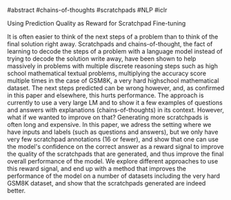 #abstract #chains-of-thoughts #scratchpads #NLP #iclr

Using Prediction Quality as Reward for Scratchpad Fine-tuning

It is often easier to think of the next steps of a problem than to think of the final solution right away. Scratchpads and chains-of-thought, the fact of learning to decode the steps of a problem with a language model instead of trying to decode the solution write away, have been shown to help massively in problems with multiple discrete reasoning steps such as high school mathematical textual problems, multiplying the accuracy score multiple times in the case of GSM8K, a very hard highschool mathematical dataset. The next steps predicted can be wrong however, and, as confirmed in this paper and elsewhere, this hurts performance. The approach is currently to use a very large LM and to show it a few examples of questions and answers with explanations (chains-of-thoughts) in its context. However, what if we wanted to improve on that? Generating more scratchpads is often long and expensive. In this paper, we adress the setting where we have inputs and labels (such as questions and answers), but we only have very few scratchpad annotations (16 or fewer), and show that one can use the model's confidence on the correct answer as a reward signal to improve the quality of the scratchpads that are generated, and thus improve the final overall performance of the model. We explore different approaches to use this reward signal, and end up with a method that improves the performance of the model on a number of datasets including the very hard GSM8K dataset, and show that the scratchpads generated are indeed better.